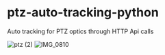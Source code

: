 # ptz-auto-tracking-python
Auto tracking for PTZ optics through HTTP Api calls

![ptz (2)](https://github.com/user-attachments/assets/69f4429a-5919-4dc8-b379-2f62dc6039d3) ![IMG_0810](https://github.com/user-attachments/assets/31da4083-5db6-407d-89bd-5f49e3f49d4f)

